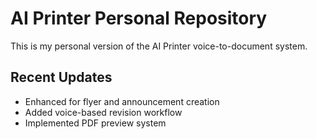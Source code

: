 # AI Printer Personal Repository

This is my personal version of the AI Printer voice-to-document system.

## Recent Updates
- Enhanced for flyer and announcement creation
- Added voice-based revision workflow
- Implemented PDF preview system

